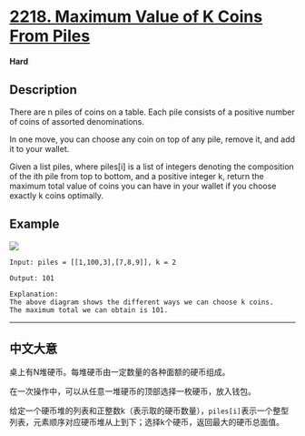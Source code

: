 # [2218. Maximum Value of K Coins From Piles](https://leetcode.com/problems/maximum-value-of-k-coins-from-piles/)

**Hard**

## Description

There are n piles of coins on a table. Each pile consists of a positive number of coins of assorted denominations.

In one move, you can choose any coin on top of any pile, remove it, and add it to your wallet.

Given a list piles, where piles[i] is a list of integers denoting the composition of the ith pile from top to bottom, and a positive integer k, return the maximum total value of coins you can have in your wallet if you choose exactly k coins optimally.

## Example

![](https://assets.leetcode.com/uploads/2019/11/09/e1.png)

`Input: piles = [[1,100,3],[7,8,9]], k = 2`

`Output: 101`

    Explanation:
    The above diagram shows the different ways we can choose k coins.
    The maximum total we can obtain is 101.
---

## 中文大意

桌上有N堆硬币。每堆硬币由一定数量的各种面额的硬币组成。

在一次操作中，可以从任意一堆硬币的顶部选择一枚硬币，放入钱包。

给定一个硬币堆的列表和正整数k（表示取的硬币数量），`piles[i]`表示一个整型列表，元素顺序对应硬币堆从上到下；选择k个硬币，返回最大的硬币总面值。
